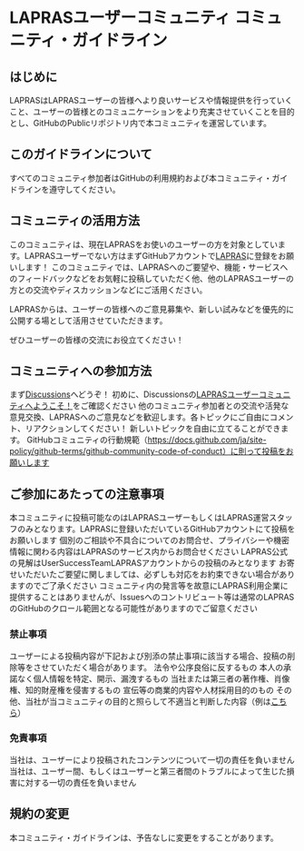 # LAPRASユーザーコミュニティ コミュニティ・ガイドライン

## はじめに
LAPRASはLAPRASユーザーの皆様へより良いサービスや情報提供を行っていくこと、ユーザーの皆様とのコミュニケーションをより充実させていくことを目的とし、GitHubのPublicリポジトリ内で本コミュニティを運営しています。

## このガイドラインについて
すべてのコミュニティ参加者はGitHubの利用規約および本コミュニティ・ガイドラインを遵守してください。

## コミュニティの活用方法
このコミュニティは、現在LAPRASをお使いのユーザーの方を対象としています。LAPRASユーザーでない方はまずGitHubアカウントで[LAPRAS](https://lapras.com/)に登録をお願いします！
このコミュニティでは、LAPRASへのご要望や、機能・サービスへのフィードバックなどをお気軽に投稿していただく他、他のLAPRASユーザーの方との交流やディスカッションなどにご活用ください。

LAPRASからは、ユーザーの皆様へのご意見募集や、新しい試みなどを優先的に公開する場として活用させていただきます。

ぜひユーザーの皆様の交流にお役立てください！

## コミュニティへの参加方法
まず[Discussions](https://github.com/lapras-inc/lapras-user-community/discussions)へどうぞ！
初めに、Discussionsの[LAPRASユーザーコミュニティへようこそ！](https://github.com/lapras-inc/lapras-user-community/discussions/1)をご確認ください
他のコミュニティ参加者との交流や活発な意見交換、LAPRASへのご意見などを歓迎します。各トピックにご自由にコメント、リアクションしてください！
新しいトピックを自由に立てることができます。
GitHubコミュニティの行動規範（https://docs.github.com/ja/site-policy/github-terms/github-community-code-of-conduct）に則って投稿をお願いします


## ご参加にあたっての注意事項
本コミュニティに投稿可能なのはLAPRASユーザーもしくはLAPRAS運営スタッフのみとなります。LAPRASに登録いただいているGitHubアカウントにて投稿をお願いします
個別のご相談や不具合についてのお問合せ、プライバシーや機密情報に関わる内容はLAPRASのサービス内からお問合せください
LAPRAS公式の見解はUserSuccessTeamLAPRASアカウントからの投稿のみとなります
お寄せいただいたご要望に関しましては、必ずしも対応をお約束できない場合がありますのでご了承ください
コミュニティ内の発言等を故意にLAPRAS利用企業に提供することはありませんが、Issuesへのコントリビュート等は通常のLAPRASのGitHubのクロール範囲となる可能性がありますのでご留意ください

### 禁止事項
ユーザーによる投稿内容が下記および別添の禁止事項に該当する場合、投稿の削除等をさせていただく場合があります。
法令や公序良俗に反するもの
本人の承諾なく個人情報を特定、開示、漏洩するもの
当社または第三者の著作権、肖像権、知的財産権を侵害するもの
宣伝等の商業的内容や人材採用目的のもの
その他、当社が当コミュニティの目的と照らして不適当と判断した内容（例は[こちら](https://github.com/lapras-inc/lapras-user-community/edit/main/prohibited.md)）

### 免責事項
当社は、ユーザーにより投稿されたコンテンツについて一切の責任を負いません
当社は、ユーザー間、もしくはユーザーと第三者間のトラブルによって生じた損害に対する一切の責任を負いません

## 規約の変更
本コミュニティ・ガイドラインは、予告なしに変更をすることがあります。

